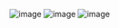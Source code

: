 ![image](https://user-images.githubusercontent.com/79637254/215844033-cc214e58-b3aa-46b0-89ef-22237bfa62e1.png)
![image](https://user-images.githubusercontent.com/79637254/215844111-1a5517ed-79ee-4570-af75-926721a73ee6.png)
![image](https://user-images.githubusercontent.com/79637254/215844208-a04e4f9c-3173-413e-9a7a-85966126bad1.png)
